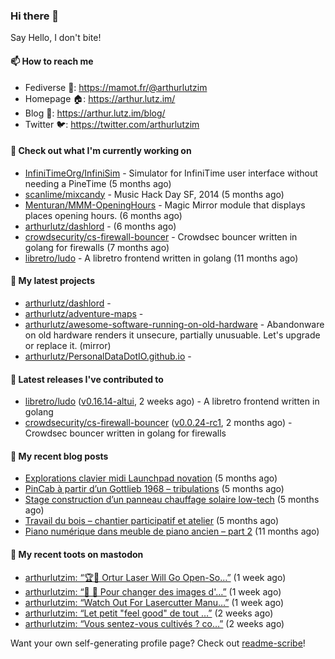 ### Hi there 👋

Say Hello, I don't bite!

#### 📫 How to reach me

- Fediverse 🐘: https://mamot.fr/@arthurlutzim
- Homepage 🏠: https://arthur.lutz.im/
- Blog 📰: https://arthur.lutz.im/blog/
- Twitter 🐦: https://twitter.com/arthurlutzim

#### 👷 Check out what I'm currently working on

- [InfiniTimeOrg/InfiniSim](https://github.com/InfiniTimeOrg/InfiniSim) - Simulator for InfiniTime user interface without needing a PineTime (5 months ago)
- [scanlime/mixcandy](https://github.com/scanlime/mixcandy) - Music Hack Day SF, 2014 (5 months ago)
- [Menturan/MMM-OpeningHours](https://github.com/Menturan/MMM-OpeningHours) - Magic Mirror module that displays places opening hours. (6 months ago)
- [arthurlutz/dashlord](https://github.com/arthurlutz/dashlord) -  (6 months ago)
- [crowdsecurity/cs-firewall-bouncer](https://github.com/crowdsecurity/cs-firewall-bouncer) - Crowdsec bouncer written in golang for firewalls (7 months ago)
- [libretro/ludo](https://github.com/libretro/ludo) - A libretro frontend written in golang (11 months ago)

#### 🌱 My latest projects

- [arthurlutz/dashlord](https://github.com/arthurlutz/dashlord) - 
- [arthurlutz/adventure-maps](https://github.com/arthurlutz/adventure-maps) - 
- [arthurlutz/awesome-software-running-on-old-hardware](https://github.com/arthurlutz/awesome-software-running-on-old-hardware) - Abandonware on old hardware renders it unsecure, partially unusuable. Let&#39;s upgrade or replace it. (mirror)
- [arthurlutz/PersonalDataDotIO.github.io](https://github.com/arthurlutz/PersonalDataDotIO.github.io) - 

#### 🔭 Latest releases I've contributed to

- [libretro/ludo](https://github.com/libretro/ludo) ([v0.16.14-altui](https://github.com/libretro/ludo/releases/tag/v0.16.14-altui), 2 weeks ago) - A libretro frontend written in golang
- [crowdsecurity/cs-firewall-bouncer](https://github.com/crowdsecurity/cs-firewall-bouncer) ([v0.0.24-rc1](https://github.com/crowdsecurity/cs-firewall-bouncer/releases/tag/v0.0.24-rc1), 2 months ago) - Crowdsec bouncer written in golang for firewalls

#### 📜 My recent blog posts

- [Explorations clavier midi Launchpad novation](https://arthur.lutz.im/blog/2022/02/28/explorations-clavier-midi-launchpad-novation/) (5 months ago)
- [PinCab à partir d’un Gottlieb 1968 – tribulations](https://arthur.lutz.im/blog/2022/02/27/pincab-a-partir-dun-gottlieb-1968-tribulations/) (5 months ago)
- [Stage construction d’un panneau chauffage solaire low-tech](https://arthur.lutz.im/blog/2022/02/27/stage-construction-dun-panneau-chauffage-solaire-low-tech/) (5 months ago)
- [Travail du bois – chantier participatif et atelier](https://arthur.lutz.im/blog/2022/02/24/travail-du-bois-chantier-participatif-et-atelier/) (5 months ago)
- [Piano numérique dans meuble de piano ancien – part 2](https://arthur.lutz.im/blog/2021/08/16/piano-numerique-dans-meuble-de-piano-ancien-part-2/) (11 months ago)

#### 🐘 My recent toots on mastodon

- [arthurlutzim: “🏆💪 Ortur Laser Will Go Open-So…”](https://mamot.fr/@arthurlutzim/108673859271004925) (1 week ago)
- [arthurlutzim: “🌊 🥵 Pour changer des images d&#39;…”](https://mamot.fr/@arthurlutzim/108668539631146762) (1 week ago)
- [arthurlutzim: “Watch Out For Lasercutter Manu…”](https://mamot.fr/@arthurlutzim/108661826414324828) (1 week ago)
- [arthurlutzim: “Let petit &#34;feel good&#34; de tout …”](https://mamot.fr/@arthurlutzim/108652347823233825) (2 weeks ago)
- [arthurlutzim: “Vous sentez-vous cultivés ? co…”](https://mamot.fr/@arthurlutzim/108652013858198235) (2 weeks ago)

Want your own self-generating profile page? Check out [readme-scribe](https://github.com/muesli/readme-scribe)!
